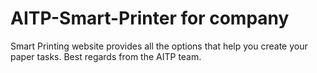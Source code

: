 # AITP-Smart-Printer for company
Smart Printing website provides all the options that help you create your paper tasks. Best regards from the AITP team. 
